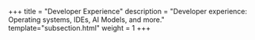 +++
title = "Developer Experience"
description = "Developer experience: Operating systems, IDEs, AI Models, and more."
template="subsection.html"
weight = 1
+++
